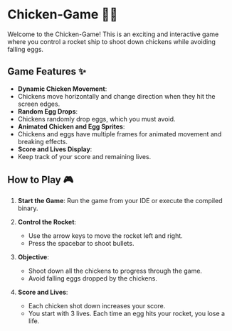 # Chicken-Game 🚀🐔

Welcome to the Chicken-Game! This is an exciting and interactive game where you control a rocket ship to shoot down chickens while avoiding falling eggs.


## Game Features ✨

- **Dynamic Chicken Movement**:
-  Chickens move horizontally and change direction when they hit the screen edges.
- **Random Egg Drops**:
-  Chickens randomly drop eggs, which you must avoid.
- **Animated Chicken and Egg Sprites**:
-  Chickens and eggs have multiple frames for animated movement and breaking effects.
- **Score and Lives Display**:
-  Keep track of your score and remaining lives.

## How to Play 🎮

1. **Start the Game**:
    Run the game from your IDE or execute the compiled binary.

2. **Control the Rocket**:
    - Use the arrow keys to move the rocket left and right.
    - Press the spacebar to shoot bullets.

3. **Objective**:
    - Shoot down all the chickens to progress through the game.
    - Avoid falling eggs dropped by the chickens.

4. **Score and Lives**:
    - Each chicken shot down increases your score.
    - You start with 3 lives. Each time an egg hits your rocket, you lose a life.
